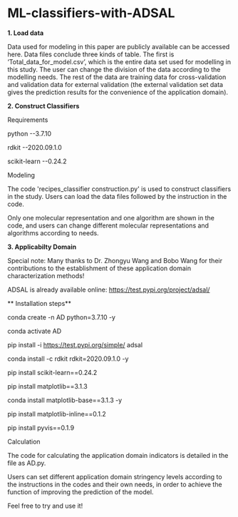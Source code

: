 # ML-classifiers-with-ADSAL

**1. Load data**

Data used for modeling in this paper are publicly available can be accessed here. Data files conclude three kinds of table. The first is ‘Total_data_for_model.csv’, which is the entire data set used for modelling in this study. 
The user can change the division of the data according to the modelling needs. The rest of the data are training data for cross-validation and validation data for external validation (the external validation set data gives the prediction results for the convenience of the application domain).

**2. Construct Classifiers**

Requirements

python --3.7.10

rdkit --2020.09.1.0

scikit-learn --0.24.2

Modeling

The code 'recipes_classifier construction.py' is used to construct classifiers in the study. Users can load the data files followed by the instruction in the code.

Only one molecular representation and one algorithm are shown in the code, and users can change different molecular representations and algorithms according to needs.

**3. Applicabilty Domain**

Special note: Many thanks to Dr. Zhongyu Wang and Bobo Wang for their contributions to the establishment of these application domain characterization methods!

ADSAL is already available online: https://test.pypi.org/project/adsal/

** Installation steps** 

conda create -n AD python=3.7.10 -y

conda activate AD

pip install -i https://test.pypi.org/simple/ adsal

conda install -c rdkit rdkit=2020.09.1.0 -y

pip install scikit-learn==0.24.2

pip install matplotlib==3.1.3

conda install matplotlib-base==3.1.3 -y

pip install matplotlib-inline==0.1.2

pip install pyvis==0.1.9


Calculation

The code for calculating the application domain indicators is detailed in the file as AD.py.

Users can set different application domain stringency levels according to the instructions in the codes and their own needs, in order to achieve the function of improving the prediction of the model.

Feel free to try and use it!

